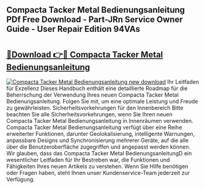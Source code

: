 ## Compacta Tacker Metal Bedienungsanleitung PDf Free Download - Part-JRn Service Owner Guide - User Repair Edition 94VAs

# <h2><a href="http://df4u9d.blite.top/?on=Compacta+Tacker+Metal+Bedienungsanleitung">🔗Download 👉🔴 Compacta Tacker Metal Bedienungsanleitung</a></h2>

[![Compacta Tacker Metal Bedienungsanleitung new download](https://i.imgur.com/lujVjoI.png)](http://df4u9d.blite.top/?on=Compacta+Tacker+Metal+Bedienungsanleitung)
Ihr Leitfaden für Exzellenz Dieses Handbuch enthält eine detaillierte Roadmap für die Beherrschung der Verwendung Ihres neuen Compacta Tacker Metal Bedienungsanleitung. Folgen Sie mit, um eine optimale Leistung und Freude zu gewährleisten. Sicherheitsvorkehrungen für den Innenbereich Bitte beachten Sie alle Sicherheitsvorkehrungen, wenn Sie Ihren neuen Compacta Tacker Metal Bedienungsanleitung in Innenräumen verwenden. Compacta Tacker Metal Bedienungsanleitung verfügt über eine Reihe erweiterter Funktionen, darunter Geolokalisierung, intelligente Warnungen, anpassbare Designs und Synchronisierung mehrerer Geräte, auf die alle über die Benutzeroberfläche zugegriffen und angepasst werden können. Wir glauben, dass das Compacta Tacker Metal BedienungsanleitungD ein wesentlicher Leitfaden für Ihr Bestreben war, die Funktionen und Fähigkeiten Ihres neuen Artikels zu verstehen. Wenn Sie Hilfe benötigen oder Fragen haben, steht Ihnen unser Kundenservice-Team jederzeit zur Verfügung.
